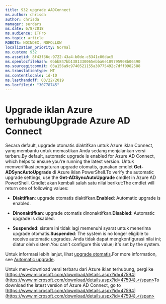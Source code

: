 ```yaml
---
title: 932 upgrade AADConnect
ms.author: chrisda
author: chrisda
manager: serdars
ms.date: 6/8/2018
ms.audience: ITPro
ms.topic: article
ROBOTS: NOINDEX, NOFOLLOW
localization_priority: Normal
ms.custom: 932
ms.assetid: 8f43f36c-9722-43a4-b0de-c5341c06dac5
ms.openlocfilehash: 0bbb847bb1381330065ebba6e109795908b06490
ms.sourcegitcommit: 03a156a9c9740521155a30775492c7dff0982588
ms.translationtype: MT
ms.contentlocale: id-ID
ms.lasthandoff: 03/22/2019
ms.locfileid: "30778745"
---
```

# <a name="upgrade-azure-ad-connect"></a><span data-ttu-id="8f13f-102">Upgrade iklan Azure terhubung</span><span class="sxs-lookup"><span data-stu-id="8f13f-102">Upgrade Azure AD Connect</span></span>

<span data-ttu-id="8f13f-103">Secara default, upgrade otomatis diaktifkan untuk Azure iklan Connect, yang membantu untuk memastikan Anda sedang menjalankan versi terbaru.</span><span class="sxs-lookup"><span data-stu-id="8f13f-103">By default, automatic upgrade is enabled for Azure AD Connect, which helps to ensure you're running the latest version.</span></span> <span data-ttu-id="8f13f-104">Untuk memverifikasi pengaturan upgrade otomatis, gunakan cmdlet **Get-ADSyncAutoUpgrade** di Azure iklan PowerShell.</span><span class="sxs-lookup"><span data-stu-id="8f13f-104">To verify the automatic upgrade settings, use the **Get-ADSyncAutoUpgrade** cmdlet in Azure AD PowerShell.</span></span> <span data-ttu-id="8f13f-105">Cmdlet akan kembali salah satu nilai berikut:</span><span class="sxs-lookup"><span data-stu-id="8f13f-105">The cmdlet will return one of following values:</span></span> 
  
- <span data-ttu-id="8f13f-106">**Diaktifkan**: upgrade otomatis diaktifkan.</span><span class="sxs-lookup"><span data-stu-id="8f13f-106">**Enabled**: Automatic upgrade is enabled.</span></span> 
    
- <span data-ttu-id="8f13f-107">**Dinonaktifkan**: upgrade otomatis dinonaktifkan.</span><span class="sxs-lookup"><span data-stu-id="8f13f-107">**Disabled**: Automatic upgrade is disabled.</span></span> 
    
- <span data-ttu-id="8f13f-108">**Suspended**: sistem ini tidak lagi memenuhi syarat untuk menerima upgrade otomatis.</span><span class="sxs-lookup"><span data-stu-id="8f13f-108">**Suspended**: The system is no longer eligible to receive automatic upgrades.</span></span> <span data-ttu-id="8f13f-109">Anda tidak dapat mengkonfigurasi nilai ini; diatur oleh sistem.</span><span class="sxs-lookup"><span data-stu-id="8f13f-109">You can't configure this value; it's set by the system.</span></span> 
    
<span data-ttu-id="8f13f-110">Untuk informasi lebih lanjut, lihat [upgrade otomatis](https://docs.microsoft.com/azure/active-directory/connect/active-directory-aadconnect-feature-automatic-upgrade).</span><span class="sxs-lookup"><span data-stu-id="8f13f-110">For more information, see [Automatic upgrade](https://docs.microsoft.com/azure/active-directory/connect/active-directory-aadconnect-feature-automatic-upgrade).</span></span>
  
<span data-ttu-id="8f13f-111">Untuk men-download versi terbaru dari Azure iklan terhubung, pergi ke [https://www.microsoft.com/download/details.aspx?id=47594](https://www.microsoft.com/download/details.aspx?id=47594).</span><span class="sxs-lookup"><span data-stu-id="8f13f-111">To download the latest version of Azure AD Connect, go to [https://www.microsoft.com/download/details.aspx?id=47594](https://www.microsoft.com/download/details.aspx?id=47594).</span></span>
  

